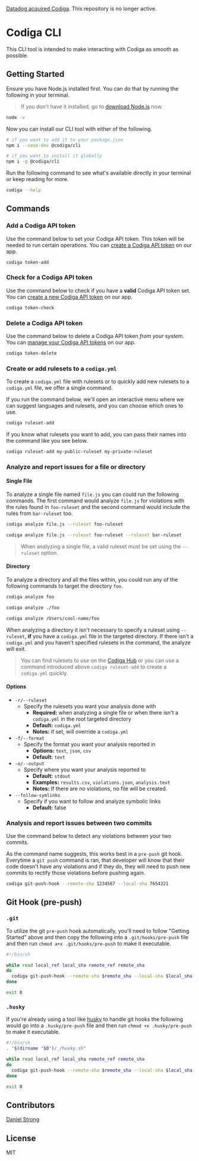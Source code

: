 [Datadog acquired Codiga](https://www.codiga.io/blog/codiga-joins-datadog/). This repository is no longer active.

# Codiga CLI

This CLI tool is intended to make interacting with Codiga as smooth as possible.

## Getting Started

Ensure you have Node.js installed first. You can do that by running the following in your terminal.

> If you don't have it installed, go to [download Node.js](https://nodejs.org/en/download/) now.

```bash
node -v
```

Now you can install our CLI tool with either of the following.

```bash
# if you want to add it to your package.json
npm i --save-dev @codiga/cli

# if you want to install it globally
npm i -g @codiga/cli
```

Run the following command to see what's available directly in your terminal or keep reading for more.

```bash
codiga --help
```

## Commands

### Add a Codiga API token

Use the command below to set your Codiga API token. This token will be needed to run certain operations. You can [create a Codiga API token](https://app.codiga.io/api-tokens) on our app.

```bash
codiga token-add
```

### Check for a Codiga API token

Use the command below to check if you have a **valid** Codiga API token set. You can [create a new Codiga API token](https://app.codiga.io/api-tokens) on our app.

```bash
codiga token-check
```

### Delete a Codiga API token

Use the command below to delete a Codiga API token _from your system_. You can [manage your Codiga API tokens](https://app.codiga.io/api-tokens) on our app.

```bash
codiga token-delete
```

### Create or add rulesets to a `codiga.yml`

To create a `codiga.yml` file with rulesets or to quickly add new rulesets to a `codiga.yml` file, we offer a single command.

If you run the command below, we'll open an interactive menu where we can suggest languages and rulesets, and you can choose which ones to use.

```bash
codiga ruleset-add
```

If you know what rulesets you want to add, you can pass their names into the command like you see below.

```bash
codiga ruleset-add my-public-ruleset my-private-ruleset
```

### Analyze and report issues for a file or directory

#### Single File

To analyze a single file named `file.js` you can could run the following commands. The first command would analyze `file.js` for violations with the rules found in `foo-ruleset` and the second command would include the rules from `bar-ruleset` too.

```bash
codiga analyze file.js --ruleset foo-ruleset
```

```bash
codiga analyze file.js --ruleset foo-ruleset --ruleset bar-ruleset
```

> When analyzing a single file, a valid ruleset must be set using the `--ruleset` option.

#### Directory

To analyze a directory and all the files within, you could run any of the following commands to target the directory `foo`.

```bash
codiga analyze foo
```

```bash
codiga analyze ./foo
```

```bash
codiga analyze /Users/cool-name/foo
```

When analyzing a directory it isn't necessary to specify a ruleset using `--ruleset`, **if** you have a `codiga.yml` file in the targeted directory. If there isn't a `codiga.yml` and you haven't specified rulesets in the command, the analyze will exit.

> You can find rulesets to use on the [Codiga Hub](https://app.codiga.io/hub/rulesets) or you can use a command introduced above `codiga ruleset-add` to create a `codiga.yml` quickly.

#### Options

- `-r/--ruleset`
  - Specify the rulesets you want your analysis done with
    - **Required:** when analyzing a single file or when there isn't a `codiga.yml` in the root targeted directory
    - **Default:** `codiga.yml`
    - **Notes:** if set, will override a `codiga.yml`
- `-f/--format`
  - Specify the format you want your analysis reported in
    - **Options:** `text`, `json`, `csv`
    - **Default:** `text`
- `-o/--output`
  - Specify where you want your analysis reported to
    - **Default:** `stdout`
    - **Examples:** `results.csv`, `violations.json`, `analysis.text`
    - **Notes:** If there are no violations, no file will be created.
- `--follow-symlinks`
  - Specify if you want to follow and analyze symbolic links
    - **Default:** false

### Analysis and report issues between two commits

Use the command below to detect any violations between your two commits.

As the command name suggests, this works best in a `pre-push` git hook. Everytime a `git push` command is ran, that developer will know that their code doesn't have any violations and if they do, they will need to push new commits to rectify those violations before pushing again.

```bash
codiga git-push-hook --remote-sha 1234567 --local-sha 7654321
```

## Git Hook (pre-push)

### `.git`

To utilize the git `pre-push` hook automatically, you'll need to follow "Getting Started" above and then copy the following into a `.git/hooks/pre-push` file and then run `chmod a+x .git/hooks/pre-push` to make it executable.

```bash
#!/bin/sh

while read local_ref local_sha remote_ref remote_sha
do
  codiga git-push-hook --remote-sha $remote_sha --local-sha $local_sha
done

exit 0
```

### `.husky`

If you're already using a tool like [husky](https://github.com/typicode/husky) to handle git hooks the following would go into a `.husky/pre-push` file and then run `chmod +x .husky/pre-push` to make it executable.

```bash
#!/bin/sh
. "$(dirname "$0")/_/husky.sh"

while read local_ref local_sha remote_ref remote_sha
do
  codiga git-push-hook --remote-sha $remote_sha --local-sha $local_sha
done

exit 0
```

## Contributors

[Daniel Strong]()

## License

MIT
